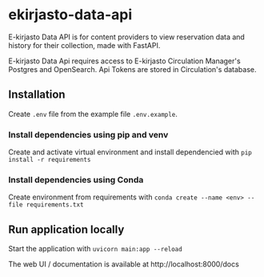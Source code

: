 # ekirjasto-data-api

E-kirjasto Data API is for content providers to view reservation data and history for their collection, made with FastAPI.

E-kirjasto Data Api requires access to E-kirjasto Circulation Manager's Postgres and OpenSearch. Api Tokens are stored in Circulation's database.

## Installation

Create `.env` file from the example file `.env.example`.

### Install dependencies using pip and venv

Create and activate virtual environment and install dependencied with
`pip install -r requirements`

### Install dependencies using Conda

Create environment from requirements with
`conda create --name <env> --file requirements.txt`

## Run application locally

Start the application with
`uvicorn main:app --reload`

The web UI / documentation is available at http://localhost:8000/docs
